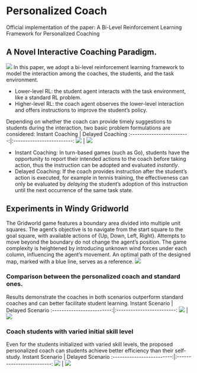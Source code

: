 # Personalized Coach 
 Official implementation of the paper: A Bi-Level Reinforcement Learning Framework for Personalized Coaching

## A Novel Interactive Coaching Paradigm.
![](/imgs/general_bi-level_RL.png)
In this paper, we adopt a bi-level reinforcement learning framework to model the interaction among the coaches, 
the students, and the task environment.
- Lower-level RL: the student agent interacts with the task environment, like a standard RL problem.
- Higher-level RL: the coach agent observes the lower-level interaction and offers instructions to improve 
the student’s policy.

Depending on whether the coach can provide timely suggestions to students during the interaction, two basic
problem formulations are considered:
Instant Coaching           |  Delayed Coaching
:-------------------------:|:-------------------------:
![](/imgs/instant_coach.png)  |  ![](/imgs/delayed_coach.png)

- Instant Coaching: In turn-based games (such as Go), students have the opportunity to report their intended
actions to the coach before taking action, thus the instruction can be adopted and evaluated _instantly_.
- Delayed Coaching: If the coach provides instruction after the student’s action is executed, for example
in tennis training, the effectiveness can only be evaluated by _delaying_ the student’s adoption of this instruction until
the next occurrence of the same task state.

## Experiments in Windy Gridworld
The Gridworld game features a boundary area divided into multiple unit squares. The agent’s objective is to navigate from
the start square to the goal square, with available actions of {Up, Down, Left, Right}. Attempts to move beyond the
boundary do not change the agent’s position. The game complexity is heightened by introducing unknown wind forces under 
each column, influencing the agent’s movement. An optimal path of the designed map, marked with a blue line, serves as 
a reference.
![](/imgs/optimal_windy_gridworld.png)

### Comparison between the personalized coach and standard ones.
Results demonstrate the coaches in both scenarios outperform standard coaches and can better facilitate student learning.
Instant Scenario           |  Delayed Scenario
:-------------------------:|:-------------------------:
![](/imgs/instant_coach_vs_elite.png)  |  ![](/imgs/delayed_coach_vs_elite.png)

### Coach students with varied initial skill level
Even for the students initialized with varied skill levels, the proposed personalized coach can students achieve better 
efficiency than their self-study.
Instant Scenario           |  Delayed Scenario
:-------------------------:|:-------------------------:
![](/imgs/instant_coach_varied_level.png)  |  ![](/imgs/delayed_coach_varied_level.png)
